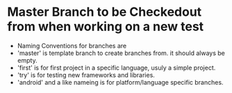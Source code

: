 # Master Branch to be Checkedout from when working on a new test

- Naming Conventions for branches are
- 'master' is template branch to create branches from. it should always be empty.
- 'first' is for first project in a specific language, usuly a simple project.
- 'try' is for testing new frameworks and libraries.
- 'android' and a like nameing is for platform/language specific branches.
